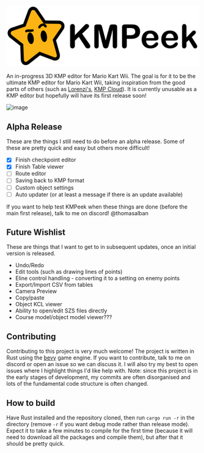 ![logo_banner](https://github.com/ThomasAlban/kmpeek/blob/main/assets/logos/logo_banner.svg)

An in-progress 3D KMP editor for Mario Kart Wii. The goal is for it to be the ultimate KMP editor for Mario Kart Wii, taking inspiration from the good parts of others (such as [Lorenzi's](https://github.com/hlorenzi/kmp-editor), [KMP Cloud](https://wiki.tockdom.com/wiki/KMP_Cloud)). It is currently unusable as a KMP editor but hopefully will have its first release soon!

<img width="1412" alt="image" src="https://github.com/ThomasAlban/kmpeek/assets/98399119/ee13fe41-3acb-4912-82eb-7e187417220b">

## Alpha Release

These are the things I still need to do before an alpha release. Some of these are pretty quick and easy but others more difficult!

- [x] Finish checkpoint editor
- [x] Finish Table viewer
- [ ] Route editor
- [ ] Saving back to KMP format
- [ ] Custom object settings
- [ ] Auto updater (or at least a message if there is an update available)

If you want to help test KMPeek when these things are done (before the main first release), talk to me on discord! @thomasalban

## Future Wishlist

These are things that I want to get to in subsequent updates, once an initial version is released.

- Undo/Redo
- Edit tools (such as drawing lines of points)
- Eline control handling - converting it to a setting on enemy points
- Export/Import CSV from tables
- Camera Preview
- Copy/paste
- Object KCL viewer
- Ability to open/edit SZS files directly
- Course model/object model viewer???

## Contributing

Contributing to this project is very much welcome! The project is written in Rust using the [bevy](https://github.com/bevyengine/bevy) game engine. If you want to contribute, talk to me on discord or open an issue so we can discuss it. I will also try my best to open issues where I highlight things I'd like help with. Note: since this project is in the early stages of development, my commits are often disorganised and lots of the fundamental code structure is often changed.

## How to build

Have Rust installed and the repository cloned, then run `cargo run -r` in the directory (remove `-r` if you want debug mode rather than release mode).
Expect it to take a few minutes to compile for the first time (because it will need to download all the packages and compile them), but after that it should be pretty quick.
